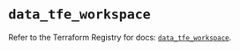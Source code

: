 # `data_tfe_workspace`

Refer to the Terraform Registry for docs: [`data_tfe_workspace`](https://registry.terraform.io/providers/hashicorp/tfe/0.58.0/docs/data-sources/workspace).

